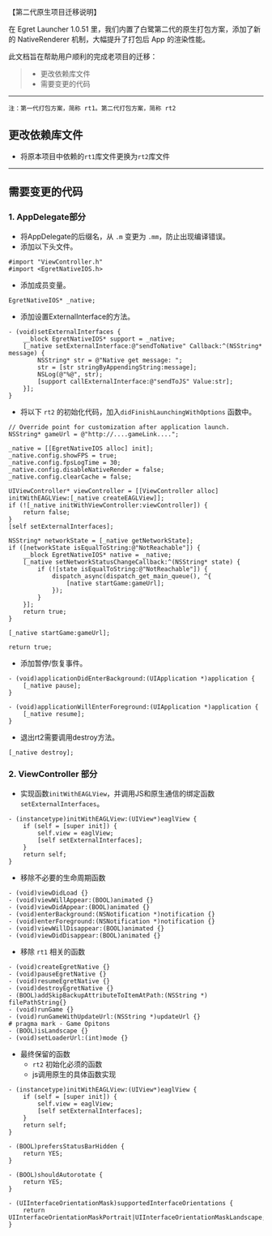 【第二代原生项目迁移说明】

在 Egret Launcher 1.0.51 里，我们内置了白鹭第二代的原生打包方案，添加了新的 NativeRenderer 机制，大幅提升了打包后 App 的渲染性能。


此文档旨在帮助用户顺利的完成老项目的迁移：

> * 更改依赖库文件
> * 需要变更的代码

---

`注：第一代打包方案，简称 rt1。第二代打包方案，简称 rt2`

## 更改依赖库文件

- 将原本项目中依赖的`rt1`库文件更换为`rt2`库文件
    
---

## 需要变更的代码

### 1. AppDelegate部分

- 将AppDelegate的后缀名，从 `.m` 变更为 `.mm`，防止出现编译错误。
- 添加以下头文件。

```
#import "ViewController.h"
#import <EgretNativeIOS.h>
```
- 添加成员变量。

```
EgretNativeIOS* _native;
```

- 添加设置ExternalInterface的方法。
```
- (void)setExternalInterfaces {
    __block EgretNativeIOS* support = _native;
    [_native setExternalInterface:@"sendToNative" Callback:^(NSString* message) {
        NSString* str = @"Native get message: ";
        str = [str stringByAppendingString:message];
        NSLog(@"%@", str);
        [support callExternalInterface:@"sendToJS" Value:str];
    }];
}
```

- 将以下 `rt2` 的初始化代码，加入`didFinishLaunchingWithOptions` 函数中。

```
// Override point for customization after application launch.
NSString* gameUrl = @"http://....gameLink....";

_native = [[EgretNativeIOS alloc] init];
_native.config.showFPS = true;
_native.config.fpsLogTime = 30;
_native.config.disableNativeRender = false;
_native.config.clearCache = false;

UIViewController* viewController = [[ViewController alloc] initWithEAGLView:[_native createEAGLView]];
if (![_native initWithViewController:viewController]) {
    return false;
}
[self setExternalInterfaces];

NSString* networkState = [_native getNetworkState];
if ([networkState isEqualToString:@"NotReachable"]) {
    __block EgretNativeIOS* native = _native;
    [_native setNetworkStatusChangeCallback:^(NSString* state) {
        if (![state isEqualToString:@"NotReachable"]) {
            dispatch_async(dispatch_get_main_queue(), ^{
                [native startGame:gameUrl];
            });
        }
    }];
    return true;
}

[_native startGame:gameUrl];

return true;
```

- 添加暂停/恢复事件。
```
- (void)applicationDidEnterBackground:(UIApplication *)application {
    [_native pause];
}

- (void)applicationWillEnterForeground:(UIApplication *)application {
    [_native resume];
}
```

- 退出rt2需要调用destroy方法。
```
[_native destroy];
```

### 2. ViewController 部分

- 实现函数`initWithEAGLView`，并调用JS和原生通信的绑定函数`setExternalInterfaces`。

```
- (instancetype)initWithEAGLView:(UIView*)eaglView {
    if (self = [super init]) {
        self.view = eaglView;
        [self setExternalInterfaces];
    }
    return self;
}
```

- 移除不必要的生命周期函数

```
- (void)viewDidLoad {}
- (void)viewWillAppear:(BOOL)animated {}
- (void)viewDidAppear:(BOOL)animated {}
- (void)enterBackground:(NSNotification *)notification {}
- (void)enterForeground:(NSNotification *)notification {}
- (void)viewWillDisappear:(BOOL)animated {}
- (void)viewDidDisappear:(BOOL)animated {}
```

- 移除 `rt1` 相关的函数

```
- (void)createEgretNative {}
- (void)pauseEgretNative {}
- (void)resumeEgretNative {}
- (void)destroyEgretNative {}
- (BOOL)addSkipBackupAttributeToItemAtPath:(NSString *) filePathString{}
- (void)runGame {}
- (void)runGameWithUpdateUrl:(NSString *)updateUrl {}
# pragma mark - Game Opitons
- (BOOL)isLandscape {}
- (void)setLoaderUrl:(int)mode {}
```

- 最终保留的函数
    - `rt2` 初始化必须的函数
    - js调用原生的具体函数实现
```
- (instancetype)initWithEAGLView:(UIView*)eaglView {
    if (self = [super init]) {
        self.view = eaglView;
        [self setExternalInterfaces];
    }
    return self;
}

- (BOOL)prefersStatusBarHidden {
    return YES;
}

- (BOOL)shouldAutorotate {
    return YES;
}

- (UIInterfaceOrientationMask)supportedInterfaceOrientations {
    return UIInterfaceOrientationMaskPortrait|UIInterfaceOrientationMaskLandscape;
}
```
 